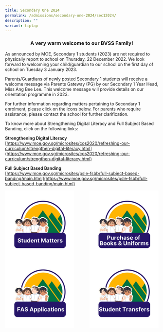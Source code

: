 ```yaml
---
title: Secondary One 2024
permalink: /admissions/secondary-one-2024/sec12024/
description: ""
variant: tiptap
---
```

### <center>A very warm welcome to our BVSS Family!</center>

As announced by MOE, Secondary 1 students (2023) are&nbsp;not&nbsp;required to physically report to school on Thursday, 22 December 2022. We look forward to welcoming your child/guardian to our school on the first day of school on Tuesday 3 January 2023.

Parents/Guardians of newly posted Secondary 1 students will receive a welcome message via Parents Gateway (PG) by our Secondary 1 Year Head, Miss Ang Bee Lee. This welcome message will provide details on our orientation programme in 2023.



For further information regarding matters pertaining to Secondary 1 enrolment, please click on the icons below. For parents who require assistance, please contact the school for further clarification.

To know more about Strengthening Digital Literacy and Full Subject Based Banding, click on the following links:

**Strengthening Digital Literacy**<br>[https://www.moe.gov.sg/microsites/cos2020/refreshing-our-curriculum/strengthen-digital-literacy.html](https://www.moe.gov.sg/microsites/cos2020/refreshing-our-curriculum/strengthen-digital-literacy.html)

**Full Subject Based Banding**<br>
[https://www.moe.gov.sg/microsites/psle-fsbb/full-subject-based-banding/main.html](https://www.moe.gov.sg/microsites/psle-fsbb/full-subject-based-banding/main.html)

<p><a href="/admissions/Secondary-One-2023/sm/">
<img style="width:45%" align="left" src="/images/studentmatters.png">
</a></p>

<p><a href="/admissions/Secondary-One-2023/booksnuniform/">
<img style="width:45%" align="right" src="/images/booksnuniform.png">
</a></p>

<p><a href="/admissions/Secondary-One-2023/fas/">
<img style="width:45%" align="left" src="/images/fasapplication.png">
</a></p>

<p><a href="/admissions/Secondary-One-2023/studtransfer/">
<img style="width:45%" align="right" src="/images/studenttransfers.png">
</a></p>
